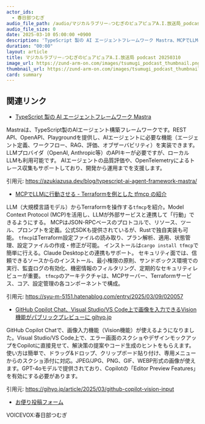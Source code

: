 ```yaml
---
actor_ids:
  - 春日部つむぎ
audio_file_path: /audio/マジカルラブリー☆つむぎのピュアピュアA.I.放送局_podcast_20250310.mp3
audio_file_size: 0
date: 2025-03-10 05:00:00 +0900
description: 'TypeScript 製の AI エージェントフレームワーク Mastra、MCPでLLMに行動させる - Terraformを例とした tfmcp の紹介、GitHub Copilot Chat、Visual Studio/VS Code上で画像を入力できるVision機能がパブリックプレビューに  gihyo.jp'
duration: "00:00"
layout: article
title: マジカルラブリー☆つむぎのピュアピュアA.I.放送局 podcast 20250310
image_url: https://zund-arm-on.com/images/tsumugi_podcast_thumbnail.png
thumbnail_url: https://zund-arm-on.com/images/tsumugi_podcast_thumbnail.png
card: summary
---
```


## 関連リンク


- [TypeScript 製の AI エージェントフレームワーク Mastra](https://azukiazusa.dev/blog/typescript-ai-agent-framework-mastra/)  


Mastraは、TypeScript製のAIエージェント構築フレームワークです。REST API、OpenAPI、Playgroundを提供し、AIエージェントに必要な機能（エージェント定義、ワークフロー、RAG、評価、オブザーバビリティ）を実装できます。
LLMプロバイダ（OpenAI, Anthropic等）のAPIキーが必要ですが、ローカルLLMも利用可能です。
AIエージェントの品質評価や、OpenTelemetryによるトレース収集もサポートしており、開発から運用までを支援します。


引用元: https://azukiazusa.dev/blog/typescript-ai-agent-framework-mastra/


- [MCPでLLMに行動させる - Terraformを例とした tfmcp の紹介](https://syu-m-5151.hatenablog.com/entry/2025/03/09/020057)  


LLM（大規模言語モデル）からTerraformを操作する`tfmcp`を紹介。Model Context Protocol (MCP)を活用し、LLMが外部サービスと連携して「行動」できるようにする。
MCPはJSON-RPCベースのプロトコルで、リソース、ツール、プロンプトを定義。公式SDKも提供されているが、Rustで独自実装も可能。
`tfmcp`はTerraform設定ファイルの読み取り、プラン解析、適用、状態管理、設定ファイルの作成・修正が可能。
インストールは`cargo install tfmcp`で簡単に行える。Claude Desktopとの連携もサポート。
セキュリティ面では、信頼できるソースからのインストール、最小権限の原則、サンドボックス環境での実行、監査ログの有効化、機密情報のフィルタリング、定期的なセキュリティレビューが重要。
`tfmcp`のアーキテクチャは、MCPサーバー、Terraformサービス、コア、設定管理の各コンポーネントで構成。


引用元: https://syu-m-5151.hatenablog.com/entry/2025/03/09/020057


- [GitHub Copilot Chat、Visual Studio/VS Code上で画像を入力できるVision機能がパブリックプレビューに  gihyo.jp](https://gihyo.jp/article/2025/03/github-copilot-vision-input)  


GitHub Copilot Chatで、画像入力機能（Vision機能）が使えるようになりました。Visual Studio/VS Code上で、エラー画面のスクショやデザインモックアップをCopilotに直接見せて、解決策の提案やコード生成のヒントをもらえます。使い方は簡単で、ドラッグ&ドロップ、クリップボード貼り付け、専用メニューからのスクショ添付に対応。JPEG/JPG、PNG、GIF、WEBP形式の画像が使えます。GPT-4oモデルで提供されており、Copilotの「Editor Preview Features」を有効にする必要があります。


引用元: https://gihyo.jp/article/2025/03/github-copilot-vision-input



- [お便り投稿フォーム](https://forms.gle/ffg4JTfqdiqK62qf9)

VOICEVOX:春日部つむぎ
